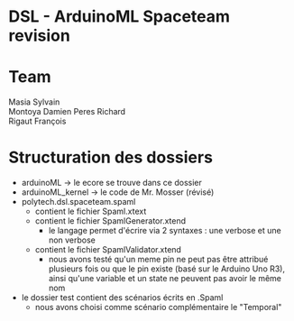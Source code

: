 # DSL - ArduinoML Spaceteam revision

# Team

Masia Sylvain  
Montoya Damien 
Peres Richard   
Rigaut François

# Structuration des dossiers

- arduinoML -> le ecore se trouve dans ce dossier  
- arduinoML_kernel -> le code de Mr. Mosser (révisé)  
- polytech.dsl.spaceteam.spaml
  - contient le fichier Spaml.xtext  
  - contient le fichier SpamlGenerator.xtend
    - le langage permet d'écrire via 2 syntaxes : une verbose et une non verbose
  - contient le fichier SpamlValidator.xtend
    - nous avons testé qu'un meme pin ne peut pas être attribué plusieurs fois ou que le pin existe (basé sur le Arduino Uno R3), ainsi qu'une variable et un state ne peuvent pas avoir le même nom 
- le dossier test contient des scénarios écrits en .Spaml
  - nous avons choisi comme scénario complémentaire le "Temporal"
